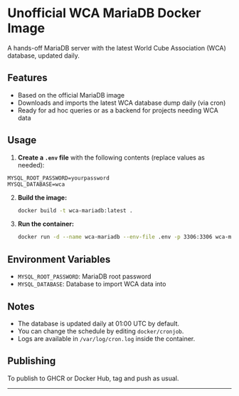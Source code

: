 # Unofficial WCA MariaDB Docker Image

A hands-off MariaDB server with the latest World Cube Association (WCA) database, updated daily.

## Features
- Based on the official MariaDB image
- Downloads and imports the latest WCA database dump daily (via cron)
- Ready for ad hoc queries or as a backend for projects needing WCA data

## Usage
1. **Create a `.env` file** with the following contents (replace values as needed):

  ```
  MYSQL_ROOT_PASSWORD=yourpassword
  MYSQL_DATABASE=wca
  ```

2. **Build the image:**
   ```bash
   docker build -t wca-mariadb:latest .
   ```
3. **Run the container:**
   ```bash
   docker run -d --name wca-mariadb --env-file .env -p 3306:3306 wca-mariadb:latest
   ```

## Environment Variables
- `MYSQL_ROOT_PASSWORD`: MariaDB root password
- `MYSQL_DATABASE`: Database to import WCA data into

## Notes
- The database is updated daily at 01:00 UTC by default.
- You can change the schedule by editing `docker/cronjob`.
- Logs are available in `/var/log/cron.log` inside the container.

## Publishing
To publish to GHCR or Docker Hub, tag and push as usual.

---


